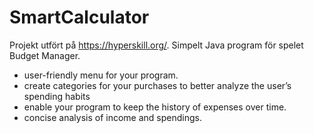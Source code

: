 # SmartCalculator

Projekt utfört på https://hyperskill.org/. Simpelt Java program för spelet Budget Manager.


* user-friendly menu for your program.
* create categories for your purchases to better analyze the user’s spending habits
* enable your program to keep the history of expenses over time.
* concise analysis of income and spendings. 
